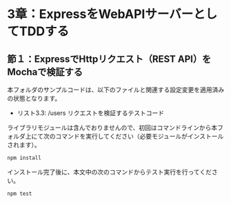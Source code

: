 # 3章：ExpressをWebAPIサーバーとしてTDDする

## 節１：ExpressでHttpリクエスト（REST API）をMochaで検証する

本フォルダのサンプルコードは、以下のファイルと関連する設定変更を適用済みの状態となります。

* リスト3.3: /users リクエストを検証するテストコード

ライブラリモジュールは含んでおりませんので、初回はコマンドラインから本フォルダ上にて次のコマンドを実行してください（必要モジュールがインストールされます）。

```bat
npm install
```

インストール完了後に、本文中の次のコマンドからテスト実行を行ってください。

```bat
npm test
```





